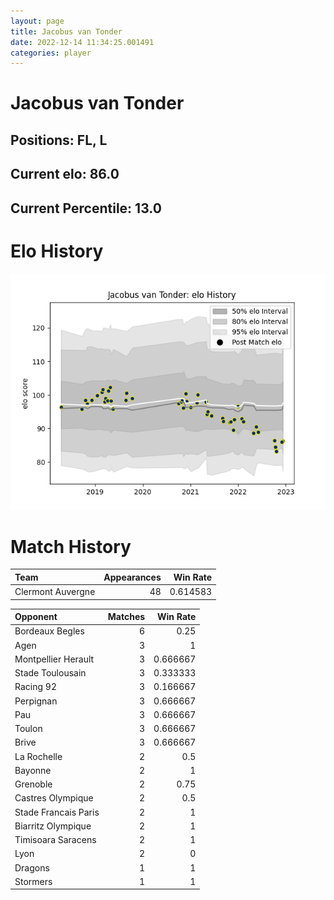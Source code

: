 ```yaml
---  
layout: page  
title: Jacobus van Tonder  
date: 2022-12-14 11:34:25.001491  
categories: player  
---
```

# Jacobus van Tonder

## Positions: FL, L

## Current elo: 86.0

## Current Percentile: 13.0

# Elo History


![elo history](history_JacobusvanTonder.png)
# Match History


| Team              |   Appearances |   Win Rate |
|:------------------|--------------:|-----------:|
| Clermont Auvergne |            48 |   0.614583 |

| Opponent             |   Matches |   Win Rate |
|:---------------------|----------:|-----------:|
| Bordeaux Begles      |         6 |   0.25     |
| Agen                 |         3 |   1        |
| Montpellier Herault  |         3 |   0.666667 |
| Stade Toulousain     |         3 |   0.333333 |
| Racing 92            |         3 |   0.166667 |
| Perpignan            |         3 |   0.666667 |
| Pau                  |         3 |   0.666667 |
| Toulon               |         3 |   0.666667 |
| Brive                |         3 |   0.666667 |
| La Rochelle          |         2 |   0.5      |
| Bayonne              |         2 |   1        |
| Grenoble             |         2 |   0.75     |
| Castres Olympique    |         2 |   0.5      |
| Stade Francais Paris |         2 |   1        |
| Biarritz Olympique   |         2 |   1        |
| Timisoara Saracens   |         2 |   1        |
| Lyon                 |         2 |   0        |
| Dragons              |         1 |   1        |
| Stormers             |         1 |   1        |